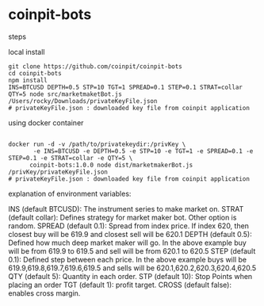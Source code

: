 # coinpit-bots

steps

local install

```
git clone https://github.com/coinpit/coinpit-bots
cd coinpit-bots
npm install
INS=BTCUSD DEPTH=0.5 STP=10 TGT=1 SPREAD=0.1 STEP=0.1 STRAT=collar QTY=5 node src/marketmaketBot.js /Users/rocky/Downloads/privateKeyFile.json
# privateKeyFile.json : downloaded key file from coinpit application

```

using docker container

```

docker run -d -v /path/to/privatekeydir:/privKey \
       -e INS=BTCUSD -e DEPTH=0.5 -e STP=10 -e TGT=1 -e SPREAD=0.1 -e STEP=0.1 -e STRAT=collar -e QTY=5 \
      coinpit-bots:1.0.0 node dist/marketmakerBot.js /privKey/privateKeyFile.json
# privateKeyFile.json : downloaded key file from coinpit application

```

explanation of environment variables:

INS (default BTCUSD): The instrument series to make market on.
STRAT (default collar): Defines strategy for market maker bot. Other option is random.
SPREAD (default 0.1): Spread from index price. If index 620, then closest buy will be 619.9 and closest sell will be 620.1
DEPTH (default 0.5): Defined how much deep market maker will go. In the above example buy will be from 619.9 to 619.5 and sell will be from 620.1 to 620.5
STEP (default 0.1): Defined step between each price. In the above example buys will be 619.9,619.8,619.7,619.6,619.5 and sells will be 620.1,620.2,620.3,620.4,620.5
QTY (default 5): Quantity in each order.
STP (default 10): Stop Points when placing an order
TGT (default 1): profit target.
CROSS (default false): enables cross margin.
